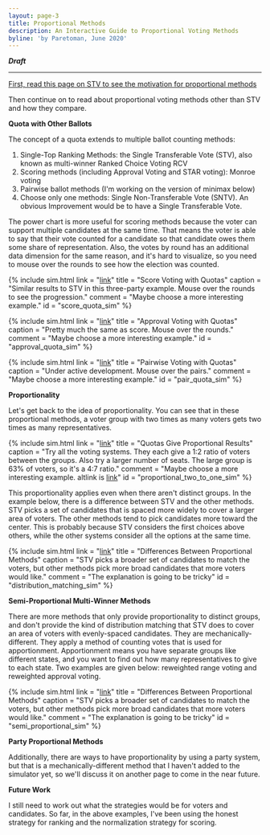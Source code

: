 ```yaml
---
layout: page-3
title: Proportional Methods
description: An Interactive Guide to Proportional Voting Methods
byline: 'by Paretoman, June 2020'
---
```


***Draft***

------

[First, read this page on STV to see the motivation for proportional methods](stv)

Then continue on to read about proportional voting methods other than STV and how they compare.

**Quota with Other Ballots**

The concept of a quota extends to multiple ballot counting methods:

1. Single-Top Ranking Methods: the Single Transferable Vote (STV), also known as multi-winner Ranked Choice Voting RCV
2. Scoring methods (including Approval Voting and STAR voting): Monroe voting
3. Pairwise ballot methods (I'm working on the version of minimax below)
4. Choose only one methods: Single Non-Transferable Vote (SNTV). An obvious Improvement would be to have a Single Transferable Vote.

The power chart is more useful for scoring methods because the voter can support multiple candidates at the same time. That means the voter is able to say that their vote counted for a candidate so that candidate owes them some share of representation. Also, the votes by round has an additional data dimension for the same reason, and it's hard to visualize, so you need to mouse over the rounds to see how the election was counted.

{% include sim.html link = "[link](http://127.0.0.1:4000/ballot/sandbox/?v=2.5&m=H4sIAAAAAAAAA3VSu04DMRD8F9dbeN--_AZ0pxSA0kUKQjQIwbez9hAUCUVXjNezOx6P77P1dth3TcpxpJ2lU0otTEh0-90RmysZnXiRwlIrPh6p8ZxOreY5nkGRs8GCOMZs0Hbo1Kwd2jdvjZqvOmqsyCzo9O8rZtxltrsM96XNDHEWlHDABsD5HIAywFZYx0VBaQs1KZ3alNLRAsEmZKRkuMDBQUYS1UAFFe3LKM8MeBEqa1YVPAxpKe1Mf99sDzRAVXFhJiElJ6sG69cMZsG3hdwWepWehS01-3-cxbJliZfCJWxbm45IHRdwROG4gCMKdwCi8AQ31mmOKKIDeHUG3iUQaPhyrGUkIBFwENuChIPEbCLCVAAiTLxpXn-qBDlucpupJa40IDggOCA4IDhsGR0OwDs8P53Pl_fHj9dT_cQPL5e3U_v6AVYwU-E3AwAA)"
title = "Score Voting with Quotas"
caption = "Similar results to STV in this three-party example. Mouse over the rounds to see the progression."
comment = "Maybe choose a more interesting example."
id = "score_quota_sim" %}

{% include sim.html link = "[link](http://127.0.0.1:4000/ballot/sandbox/?v=2.5&m=H4sIAAAAAAAAA3VSsWpDMQz8F88aLMmSnGz9h26PDCl0CySUUiil_fbKuqYEQvBwlk8-n8_-ar3tt02DYh5oY-kUkpMhJLr7W5GxZjI7cZHCkjM-HKjx2h2r2ZIIIx-rYRix22rQtu_URtu3H45Gzar23JZkJHS6G8nMh8zuIcO9tJkhzoISDngAcD47IA3wSMzjPCG1hZqkTi5K6miCYBEykjKcYOAgI4FqooKK9jLKKwMuQqX2qoKHIU2ljel_rHZHA1QVF2YSUjLKeNvo1wxWwbeF3BZ6lV7FKLVxf9zwsjUCL4VLjF0tGiI1XMAQhWnlY4jCDIAoLNAy6zRDFN4BXJ2Od3EE6laONY04JBwOfFcQcBDYG4gwFIAIA28a108VIOdNbiu1wJUmBCcEJwQnBOcoo9MAeIeX4-l0fn_-vLzmJ366XN7OH8dT-_4Fp_UcyToDAAA)"
title = "Approval Voting with Quotas"
caption = "Pretty much the same as score. Mouse over the rounds."
comment = "Maybe choose a more interesting example."
id = "approval_quota_sim" %}

{% include sim.html link = "[link](http://127.0.0.1:4000/ballot/sandbox/?v=2.5&m=H4sIAAAAAAAAA3VSMU4EMQz8S2oXsZ3Y3n0GolttcYirOAEFDULwdpwMi046nbaYOONMxpP9KrWs26ZOHjttLJVcctGERJe_HWljJVGJJyksueJ9p8LjtGs2j-NuZD4amhFbjAYta6XSylp-OAqVPmvLY0l6QqWbL5m4yyx3Ga5TmxniLCjhgBsA97MB0gC3xLzOElJbqEjq5KakjiYINiEjKcMJHRxkxFEFKqhonUZ5ZMCTUBhSKCkMaSptTP_faDcIQFUxMJOQUqeWDa0eGYyCrwu5LvSQHkWbau32umZzpOZ4KQzRlrnZEWnHAB1RdAUgit4BiKI7uJi3dURhFcCz0xCDIQbr07GmEYOEwYEtExwOHGddAApAhI439eOncpBxldtIzTFSQDAwUsBMwExAMCAY8PN0ulzePh4_38_5Ez-cXl_Oz-X7F5mNX244AwAA)"
title = "Pairwise Voting with Quotas"
caption = "Under active development. Mouse over the pairs."
comment = "Maybe choose a more interesting example."
id = "pair_quota_sim" %}

**Proportionality**

Let's get back to the idea of proportionality. You can see that in these proportional methods, a voter group with two times as many voters gets two times as many representatives.

{% include sim.html link = "[link](http://127.0.0.1:4000/ballot/sandbox/?v=2.5&m=H4sIAAAAAAAAA31Tu24cMQz8F9UsRIqktNf5A1wkNtIsrlgnVxg--w6GEyQIkm8PxYnhALGNLYYvkcOR9mepZbeuWomt7mllDks9LFWSusxQdRJuYY1Kkrm-EAuHIdKJfVZJ17BkWj6zNWMWJ21ajcMafy0W3--p8JzcY55niRlx7zPRyq5S0bIrv9kLFUvfozySPaDSf19kxpuZ5c0M1-zNk0ujTjoTk2hhQQZkWAGgEqwSggtrYExmCYw5TEWiZ0QlekZQBIA-oiiJPi0AfaTDG_CWPNBqkuapB2eigVFryINRi05rSPraN486ijGhQYi4C2qkZOSx8qC4rwjOcsXQqYzyiykvZgxfJVurZk99n4B6Lqwdd4oVFUIZxDesZxDKsJ5BKDMAhLKO3MjJBqG8AjgrHSI55HZL5vF4i6OFg4EvCR0MOs52ATQABO5g0OfzKx--np62q8-nx0M8y3QuzufH07ft-Oxf3j7c3m_fw726_lTme-04P_6VfsahwagAaDDAfoD90NxsGABXebMdj6en6x_nQ_wfH7eHu8OX8usP0POY5scDAAA)" 
title = "Quotas Give Proportional Results"
caption = "Try all the voting systems. They each give a 1:2 ratio of voters between the groups. Also try a larger number of seats. The large group is 63% of voters, so it's a 4:7 ratio."
comment = "Maybe choose a more interesting example. altlink is [link](http://127.0.0.1:4000/ballot/sandbox/?v=2.5&m=H4sIAAAAAAAAA31SvW6UMRB8F9dbeNf27vddxwNQQCKa0xUfcEXEkTtFAYEQPDuznpwUKQS5mP3f8di_Si27_b5X0VEPsleF1R1W72J1zVB1MW2wzFQ0sswWlIXBiiHWMxnIWdabr7BmVSZ1pNUU1vJkqfnhIEVzczTRJfuXgKFZ0V3Ul6xoZVel9LIrf9SLlDF9R5_Ji4P6QKbKi4PM8mpmfTWjda7T5NkkpD-FjWGS004gNbCcACLagVirBsQSgGEgooaBDWAMco5hjgIGc5xjQW-hxymtTsaa-uhMNJu9rTFPRg2T9tD6XydbncXc0KgCHkmadBniuO8ieEgEs7zXq0zp6HPHnjvtujSdPmf3_xPpPsn34Fvzqn2dwcEXGLzmoGCD1xwUbAwCBRvB3DI3DwrmlaCz0vl8Ttl9TPb4gMU5wsnA1wlBBsHeoNDRCBQ6yCDyW5Z3386P282n88MR33U6by6Xh_P37XT1397d333dfsC9uf1Q8tPG7P-4nU7nx9uflyO--_vt_svxc_n9Fwg5q72fAwAA)"
id = "proportional_two_to_one_sim" %}

This proportionality applies even when there aren't distinct groups. In the example below, there is a difference between STV and the other methods. STV picks a set of candidates that is spaced more widely to cover a larger area of voters. The other methods tend to pick candidates more toward the center. This is probably because STV considers the first choices above others, while the other systems consider all the options at the same time.

{% include sim.html link = "[link](http://127.0.0.1:4000/ballot/sandbox/?v=2.5&m=H4sIAAAAAAAAA31Ty25TQQz9l1l7Mfb4MTe7fgAL2qqbKIuAuqgUSFQVRFXBt-PxARUJiiLd49fYx2cmL6233X6vndj6gfbMaamnpUrStxXqTsIjrdlJKhcbsXAaIkHsq0pC05Jl-cr2ilmetGUNTmv-slj8cKDGa3LkPK8SM-KIlRht16lp27UfrI2ale9ZnslI6PTXLzPzzcz2ZoZ79ebFZVCQrsQi2liQAZnkUQAq7IDkwpqYk1kScw5Tk-yZUcmeGRQBoI8oSrLPSEAfCXgT3lYHRi_SvPTgSgyps2MgD0YjO-1T0n_91lFHMSYMCJF3QYOUjDxXnpT3lcFVrhi6lFF-NeXVzOF7qdaqtab-n4B6kdbAnWJFhVAG8Q3rGYQyrGcQygwAoSyQm7WNQSjvAK5Kx7U55HYr5vl4m6OFg4FvBQEGgbMBgWMAIHCAQazn195_OT8dbz6eH-_zWZZzdbk8nr8eT7_9dw-fHz4dv6V7c3uX3-vr-l7dtfV2A73mn9ew4tBjdgDYTLCZYDO1tpwGwLV-OJ5O56fb58t9_ldA6_tPpHa3y9IDAAA)" 
title = "Differences Between Proportional Methods"
caption = "STV picks a broader set of candidates to match the voters, but other methods pick more broad candidates that more voters would like."
comment = "The explanation is going to be tricky"
id = "distribution_matching_sim" %}

**Semi-Proportional Multi-Winner Methods**

There are more methods that only provide proportionality to distinct groups, and don't provide the kind of distribution matching that STV does to cover an area of voters with evenly-spaced candidates. They are mechanically-different. They apply a method of counting votes that is used for apportionment. Apportionment means you have separate groups like different states, and you want to find out how many representatives to give to each state. Two examples are given below: reweighted range voting and reweighted approval voting. 

{% include sim.html link = "[link](http://127.0.0.1:4000/ballot/sandbox/?v=2.5&m=H4sIAAAAAAAAA31Ty25TQQz9l1l7Mfb4MTe7fgAL2qqbKIuAuqgUSFQVRFXBt-PxARUJiiLd49fYx2cmL6233X6vndj6gfbMaamnpUrStxXqTsIjrdlJKhcbsXAaIkHsq0pC05Jl-cr2ilmetGUNTmv-slj8cKDGa3LkPK8SM-KIlRht16lp27UfrI2ale9ZnslI6PTXLzPzzcz2ZoZ79ebFZVCQrsQi2liQAZnkUQAq7IDkwpqYk1kScw5Tk-yZUcmeGRQBoI8oSrLPSEAfCXgT3lYHRi_SvPTgSgyps2MgD0YjO-1T0n_91lFHMSYMCJF3QYOUjDxXnpT3lcFVrhi6lFF-NeXVzOF7qdaqtab-n4B6kdbAnWJFhVAG8Q3rGYQyrGcQygwAoSyQm7WNQSjvAK5Kx7U55HYr5vl4m6OFg4FvBQEGgbMBgWMAIHCAQazn195_OT8dbz6eH-_zWZZzdbk8nr8eT7_9dw-fHz4dv6V7c3uX3-vr-l7dtfV2A73mn9ew4tBjdgDYTLCZYDO1tpwGwLV-OJ5O56fb58t9_ldA6_tPpHa3y9IDAAA)" 
title = "Differences Between Proportional Methods"
caption = "STV picks a broader set of candidates to match the voters, but other methods pick more broad candidates that more voters would like."
comment = "The explanation is going to be tricky"
id = "semi_proportional_sim" %}

**Party Proportional Methods**

Additionally, there are ways to have proportionality by using a party system, but that is a mechanically-different method that I haven't added to the simulator yet, so we'll discuss it on another page to come in the near future.

**Future Work**

I still need to work out what the strategies would be for voters and candidates. So far, in the above examples, I've been using the honest strategy for ranking and the normalization strategy for scoring.